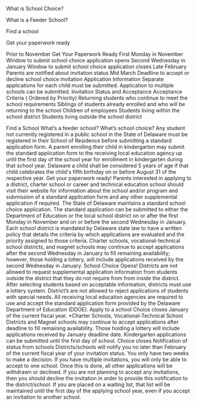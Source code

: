 What is School Choice?


What is  a Feeder School?


Find a school


Get your paperwork ready



Prior to November
Get Your Paperwork Ready
First Monday in November
Window to submit school choice application opens
Second Wednesday in January 
Window to submit school choice application closes
Late February
Parents are notified about invitation status
Mid March
Deadline to accept or decline school choice invitation
Application Information
Separate applications for each child must be submitted. 
Application to multiple schools can be submitted.
Invitation Status and Acceptance
Acceptance Criteria ( Ordered by Priority)
Returning students who continue to meet the school requirements
Siblings of students already enrolled and who will be returning to the school
Children of employees
Students living within the school district
Students living outside the school district

Find a School
What’s a feeder school?
What’s school choice?
Any student not currently registered in a public school in the State of Delaware must be registered in their School of Residence before submitting a standard application form.
A parent enrolling their child in kindergarten may submit the standard application form to the receiving local education agency up until the first day of the school year for enrollment in kindergarten during that school year. Delaware a child shall be considered 5 years of age if that child celebrates the child's fifth birthday on or before August 31 of the respective year.
Get your paperwork ready!
Parents interested in applying to a district, charter school or career and technical education school should visit their website for information about the school and/or program and submission of a standard application form and any other supplemental application if required.
The State of Delaware maintains a standard school choice application. The standard application can be submitted to either the Department of Education or the local school district on or after the first Monday in November and on or before the second Wednesday in January. Each school district is mandated by Delaware state law to have a written policy that details the criteria by which applications are evaluated and the priority assigned to those criteria. Charter schools, vocational-technical school districts, and magnet schools may continue to accept applications after the second Wednesday in January to fill remaining availability; however, those holding a lottery, will include applications received by the second Wednesday in January.
School Choice Opens!
Districts are not allowed to request supplemental application information from students outside the district that they do not require from from inside the district. After selecting students based on acceptable information, districts must use a lottery system. District’s are not allowed to reject applications of students with special needs. All receiving local education agencies are required to use and accept the standard application form provided by the Delaware Department of Education (DDOE).
Apply to a school
Choice closes January of the current fiscal year.
*Charter Schools, Vocational-Technical School Districts and Magnet schools may continue to accept applications after deadline to fill remaining availability. Those holding a lottery will include applications received by January deadline date. Kindergarten applications can be submitted until the first day of school.
Choice closes
Notification of status from schools 
Districts/schools will notify you no later than February of the current fiscal year of your invitation status.
You only have two weeks to make a decision.
If you have multiple invitations, you will only be able to accept to one school. Once this is done, all other applications will be withdrawn or declined.
If you are not planning to accept any invitations, then you should decline the invitation in order to provide this notification to the district/school.
If you are placed on a waiting list, that list will be maintained until the first day of the applying school year, even if you accept an invitation to another school.
